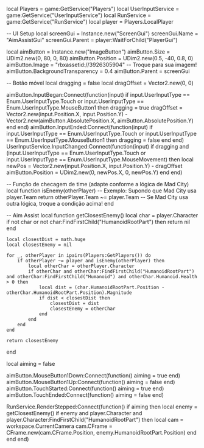 local Players = game:GetService("Players")
local UserInputService = game:GetService("UserInputService")
local RunService = game:GetService("RunService")
local player = Players.LocalPlayer

-- UI Setup
local screenGui = Instance.new("ScreenGui")
screenGui.Name = "AimAssistGui"
screenGui.Parent = player:WaitForChild("PlayerGui")

local aimButton = Instance.new("ImageButton")
aimButton.Size = UDim2.new(0, 80, 0, 80)
aimButton.Position = UDim2.new(0.5, -40, 0.8, 0)
aimButton.Image = "rbxassetid://3926305904" -- Troque para sua imagem!
aimButton.BackgroundTransparency = 0.4
aimButton.Parent = screenGui

-- Botão móvel
local dragging = false
local dragOffset = Vector2.new(0, 0)

aimButton.InputBegan:Connect(function(input)
	if input.UserInputType == Enum.UserInputType.Touch or input.UserInputType == Enum.UserInputType.MouseButton1 then
		dragging = true
		dragOffset = Vector2.new(input.Position.X, input.Position.Y) - Vector2.new(aimButton.AbsolutePosition.X, aimButton.AbsolutePosition.Y)
	end
end)
aimButton.InputEnded:Connect(function(input)
	if input.UserInputType == Enum.UserInputType.Touch or input.UserInputType == Enum.UserInputType.MouseButton1 then
		dragging = false
	end
end)
UserInputService.InputChanged:Connect(function(input)
	if dragging and (input.UserInputType == Enum.UserInputType.Touch or input.UserInputType == Enum.UserInputType.MouseMovement) then
		local newPos = Vector2.new(input.Position.X, input.Position.Y) - dragOffset
		aimButton.Position = UDim2.new(0, newPos.X, 0, newPos.Y)
	end
end)

-- Função de checagem de time (adapte conforme a lógica de Mad City)
local function isEnemy(otherPlayer)
	-- Exemplo: Supondo que Mad City usa player.Team
	return otherPlayer.Team ~= player.Team
	-- Se Mad City usa outra lógica, troque a condição acima!
end

-- Aim Assist
local function getClosestEnemy()
	local char = player.Character
	if not char or not char:FindFirstChild("HumanoidRootPart") then return nil end

	local closestDist = math.huge
	local closestEnemy = nil

	for _, otherPlayer in ipairs(Players:GetPlayers()) do
		if otherPlayer ~= player and isEnemy(otherPlayer) then
			local otherChar = otherPlayer.Character
			if otherChar and otherChar:FindFirstChild("HumanoidRootPart") and otherChar:FindFirstChild("Humanoid") and otherChar.Humanoid.Health > 0 then
				local dist = (char.HumanoidRootPart.Position - otherChar.HumanoidRootPart.Position).Magnitude
				if dist < closestDist then
					closestDist = dist
					closestEnemy = otherChar
				end
			end
		end
	end

	return closestEnemy
end

local aiming = false

aimButton.MouseButton1Down:Connect(function()
	aiming = true
end)
aimButton.MouseButton1Up:Connect(function()
	aiming = false
end)
aimButton.TouchStarted:Connect(function()
	aiming = true
end)
aimButton.TouchEnded:Connect(function()
	aiming = false
end)

RunService.RenderStepped:Connect(function()
	if aiming then
		local enemy = getClosestEnemy()
		if enemy and player.Character and player.Character:FindFirstChild("HumanoidRootPart") then
			local cam = workspace.CurrentCamera
			cam.CFrame = CFrame.new(cam.CFrame.Position, enemy.HumanoidRootPart.Position)
		end
	end
end)
